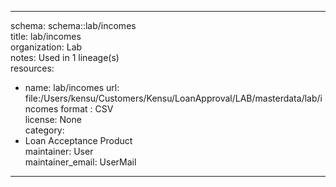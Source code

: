 


---  
schema: schema::lab/incomes  
title: lab/incomes  
organization: Lab  
notes: Used in 1 lineage(s)  
resources:  
  - name: lab/incomes 
    url: file:/Users/kensu/Customers/Kensu/LoanApproval/LAB/masterdata/lab/incomes 
    format : CSV  
license: None  
category:
  - Loan Acceptance Product  
maintainer: User  
maintainer_email: UserMail  
---